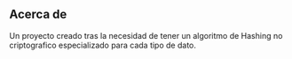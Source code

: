 ## Acerca de

Un proyecto creado tras la necesidad de tener un algoritmo de Hashing no criptografico especializado para cada tipo de dato.

